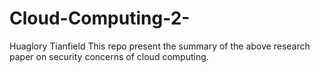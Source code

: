 # Cloud-Computing-2-
Huaglory Tianfield
This repo present the summary of the above research paper on security concerns of cloud computing.
